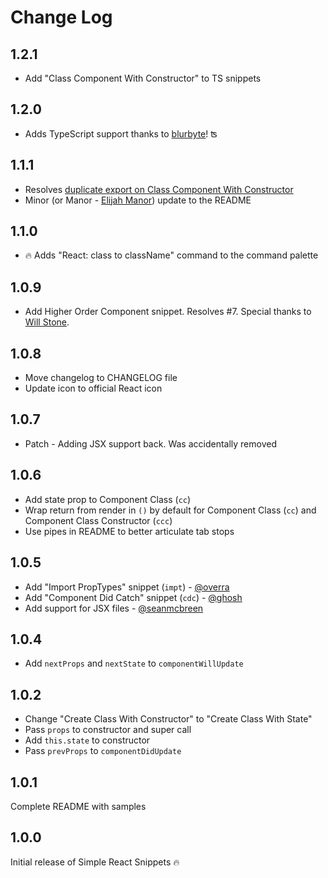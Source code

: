 # Change Log

## 1.2.1

- Add "Class Component With Constructor" to TS snippets

## 1.2.0

- Adds TypeScript support thanks to [blurbyte](https://github.com/blurbyte)! ʦ

## 1.1.1

- Resolves [duplicate export on Class Component With Constructor](https://github.com/burkeholland/simple-react-snippets/issues/9)
- Minor (or Manor - [Elijah Manor](https://twitter.com/elijahmanor)) update to the README

## 1.1.0

- 🔥 Adds "React: class to className" command to the command palette

## 1.0.9

- Add Higher Order Component snippet. Resolves #7. Special thanks to
  [Will Stone](https://github.com/will-stone).

## 1.0.8

- Move changelog to CHANGELOG file
- Update icon to official React icon

## 1.0.7

- Patch - Adding JSX support back. Was accidentally removed

## 1.0.6

- Add state prop to Component Class (`cc`)
- Wrap return from render in `()` by default for Component Class (`cc`) and
  Component Class Constructor (`ccc`)
- Use pipes in README to better articulate tab stops

## 1.0.5

- Add "Import PropTypes" snippet (`impt`) - [@overra](https://github.com/overra)
- Add "Component Did Catch" snippet (`cdc`) - [@ghosh](https://github.com/ghosh)
- Add support for JSX files - [@seanmcbreen](https://github.com/seanmcbreen)

## 1.0.4

- Add `nextProps` and `nextState` to `componentWillUpdate`

## 1.0.2

- Change "Create Class With Constructor" to "Create Class With State"
- Pass `props` to constructor and super call
- Add `this.state` to constructor
- Pass `prevProps` to `componentDidUpdate`

## 1.0.1

Complete README with samples

## 1.0.0

Initial release of Simple React Snippets 🔥
